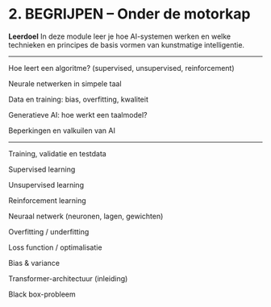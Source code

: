 # 2. BEGRIJPEN – Onder de motorkap

**Leerdoel**
In deze module leer je hoe AI-systemen werken en welke technieken en principes de basis vormen van kunstmatige intelligentie.

---
Hoe leert een algoritme? (supervised, unsupervised, reinforcement)

Neurale netwerken in simpele taal

Data en training: bias, overfitting, kwaliteit

Generatieve AI: hoe werkt een taalmodel?

Beperkingen en valkuilen van AI

---
Training, validatie en testdata

Supervised learning

Unsupervised learning

Reinforcement learning

Neuraal netwerk (neuronen, lagen, gewichten)

Overfitting / underfitting

Loss function / optimalisatie

Bias & variance

Transformer-architectuur (inleiding)

Black box-probleem